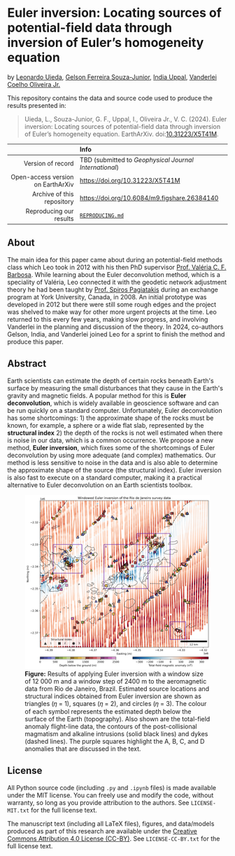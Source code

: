 # Euler inversion: Locating sources of potential-field data through inversion of Euler’s homogeneity equation

by
[Leonardo Uieda](https://leouieda.com),
[Gelson Ferreira Souza-Junior](https://github.com/souza-junior),
[India Uppal](https://github.com/indiauppal),
[Vanderlei Coelho Oliveira Jr.](https://www.pinga-lab.org/people/oliveira-jr.html)

This repository contains the data and source code used to produce the results
presented in:

> Uieda, L., Souza-Junior, G. F., Uppal, I., Oliveira Jr., V. C. (2024). Euler
> inversion: Locating sources of potential-field data through inversion of
> Euler’s homogeneity equation. EarthArXiv.
> doi:[10.31223/X5T41M](https://doi.org/10.31223/X5T41M).

|  | Info |
|-:|:-----|
| Version of record | TBD (submitted to *Geophysical Journal International*) |
| Open-access version on EarthArXiv | https://doi.org/10.31223/X5T41M |
| Archive of this repository | https://doi.org/10.6084/m9.figshare.26384140 |
| Reproducing our results | [`REPRODUCING.md`](REPRODUCING.md) |

## About

The main idea for this paper came about during an potential-field methods class
which Leo took in 2012 with his then PhD supervisor [Prof. Valéria C. F.
Barbosa](https://www.pinga-lab.org/people/barbosa.html).
While learning about the Euler deconvolution method, which is a speciality of
Valéria, Leo connected it with the geodetic network adjustment theory he had
been taught by [Prof. Spiros
Pagiatakis](https://www.yorku.ca/spiros/spiros.html) during an exchange program
at York University, Canada, in 2008.
An initial prototype was developed in 2012 but there were still some rough
edges and the project was shelved to make way for other more urgent projects at
the time.
Leo returned to this every few years, making slow progress, and involving
Vanderlei in the planning and discussion of the theory.
In 2024, co-authors Gelson, India, and Vanderlei joined Leo for a sprint to
finish the method and produce this paper.

## Abstract

Earth scientists can estimate the depth of certain rocks beneath Earth's
surface by measuring the small disturbances that they cause in the Earth's
gravity and magnetic fields. A popular method for this is **Euler
deconvolution**, which is widely available in geoscience software and can be
run quickly on a standard computer. Unfortunately, Euler deconvolution has some
shortcomings: 1) the approximate shape of the rocks must be known, for example,
a sphere or a wide flat slab, represented by the **structural index** 2) the
depth of the rocks is not well estimated when there is noise in our data, which
is a common occurrence. We propose a new method, **Euler inversion**, which
fixes some of the shortcomings of Euler deconvolution by using more adequate
(and complex) mathematics. Our method is less sensitive to noise in the data
and is also able to determine the approximate shape of the source (the
structural index). Euler inversion is also fast to execute on a standard
computer, making it a practical alternative to Euler deconvolution on an Earth
scientists toolbox.

<figure>
  <img src="https://github.com/compgeolab/euler-inversion/raw/main/paper/figures/real-data-application.png">
  <figcaption><strong>Figure:</strong> Results of applying Euler inversion with a window size of 12 000 m and a window step of 2400 m to the aeromagnetic data from Rio de Janeiro, Brazil. Estimated source locations and structural indices obtained from Euler inversion are shown as triangles (𝜂 = 1), squares (𝜂 = 2), and circles (𝜂 = 3). The colour of each symbol represents the estimated depth below the surface of the Earth (topography). Also shown are the total-field anomaly flight-line data, the contours of the post-collisional magmatism and alkaline intrusions (solid black lines) and dykes (dashed lines). The purple squares highlight the A, B, C, and D anomalies that are discussed in the text.</figcaption>
</figure>

## License

All Python source code (including `.py` and `.ipynb` files) is made available
under the MIT license. You can freely use and modify the code, without
warranty, so long as you provide attribution to the authors. See
`LICENSE-MIT.txt` for the full license text.

The manuscript text (including all LaTeX files), figures, and data/models
produced as part of this research are available under the [Creative Commons
Attribution 4.0 License (CC-BY)][cc-by]. See `LICENSE-CC-BY.txt` for the full
license text.

[cc-by]: https://creativecommons.org/licenses/by/4.0/
